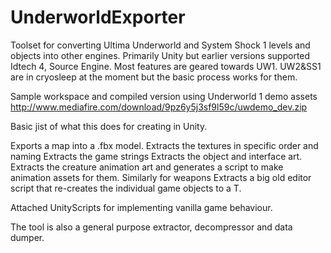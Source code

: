 UnderworldExporter
==================

Toolset for converting Ultima Underworld and System Shock 1 levels and objects into other engines. Primarily Unity but earlier versions supported Idtech 4, Source Engine. Most features are geared towards UW1. UW2&SS1 are in cryosleep at the moment but the basic process works for them.

Sample workspace and compiled version using Underworld 1 demo assets
http://www.mediafire.com/download/9pz6y5j3sf9l59c/uwdemo_dev.zip

Basic jist of what this does for creating in Unity.

Exports a map into a .fbx model.
Extracts the textures in specific order and naming
Extracts the game strings
Extracts the object and interface art.
Extracts the creature animation art and generates a script to make animation assets for them. Similarly for weapons
Extracts a big old editor script that re-creates the individual game objects to a T.

Attached UnityScripts for implementing vanilla game behaviour.

The tool is also a general purpose extractor, decompressor and data dumper.
